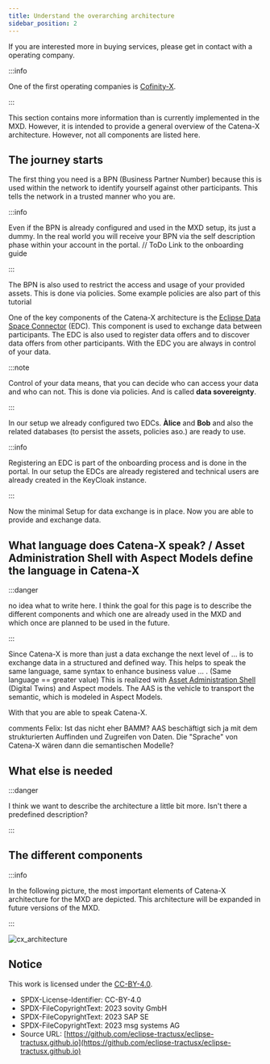 ```yaml
---
title: Understand the overarching architecture
sidebar_position: 2
---
```


If you are interested more in buying services, please get in contact with a operating company.

:::info

One of the first operating companies is [Cofinity-X](https://cofinity-x.com/).

:::

This section contains more information than is currently implemented in the MXD. However, it is intended to provide a general overview of the Catena-X architecture. However, not all components are listed here.

## The journey starts

The first thing you need is a BPN (Business Partner Number) because this is used within the network to identify yourself against other participants. This tells the network in a trusted manner who you are.

:::info

Even if the BPN is already configured and used in the MXD setup, its just a dummy. In the real world you will receive your BPN via the self description phase within your account in the portal. // ToDo Link to the onboarding guide

:::

The BPN is also used to restrict the access and usage of your provided assets. This is done via policies. Some example policies are also part of this tutorial

One of the key components of the Catena-X architecture is the [Eclipse Data Space Connector](https://github.com/eclipse-tractusx/tractusx-edc) (EDC). This component is used to exchange data between participants. The EDC is also used to register data offers and to discover data offers from other participants. With the EDC you are always in control of your data.

:::note

Control of your data means, that you can decide who can access your data and who can not. This is done via policies. And is called **data sovereignty**.

:::

In our setup we already configured two EDCs. **Àlice** and **Bob** and also the related databases (to persist the assets, policies aso.) are ready to use.

:::info

Registering an EDC is part of the onboarding process and is done in the portal. In our setup the EDCs are already registered and technical users are already created in the KeyCloak instance.

:::

Now the minimal Setup for data exchange is in place. Now you are able to provide and exchange data.

## What language does Catena-X speak? / Asset Administration Shell with Aspect Models define the language in Catena-X

:::danger

no idea what to write here. I think the goal for this page is to describe the different components and which one are already used in the MXD and which once are planned to be used in the future.

:::

Since Catena-X is more than just a data exchange the next level of ... is to exchange data in a structured and defined way. This helps to speak the same language, same syntax to enhance business value ... .
(Same language == greater value)
This is realized with [Asset Administration Shell](https://eclipse-tractusx.github.io) (Digital Twins) and Aspect models. The AAS is the vehicle to transport the semantic, which is modeled in Aspect Models.

With that you are able to speak Catena-X.

comments Felix: Ist das nicht eher BAMM? AAS beschäftigt sich ja mit dem strukturierten Auffinden und Zugreifen von Daten. Die "Sprache" von Catena-X wären dann die semantischen Modelle?

## What else is needed

:::danger

I think we want to describe the architecture a little bit more. Isn't there a predefined description?

:::

## The different components

:::info

In the following picture, the most important elements of Catena-X architecture for the MXD are depicted. This architecture will be expanded in future versions of the MXD.

:::

![cx_architecture](@site/static/img/architecture.drawio.svg)

## Notice

This work is licensed under the [CC-BY-4.0](https://creativecommons.org/licenses/by/4.0/legalcode).

- SPDX-License-Identifier: CC-BY-4.0
- SPDX-FileCopyrightText: 2023 sovity GmbH
- SPDX-FileCopyrightText: 2023 SAP SE
- SPDX-FileCopyrightText: 2023 msg systems AG
- Source URL: [https://github.com/eclipse-tractusx/eclipse-tractusx.github.io](https://github.com/eclipse-tractusx/eclipse-tractusx.github.io)
